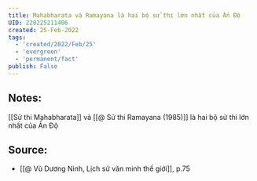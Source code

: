 ```yaml
---
title: Mahabharata và Ramayana là hai bộ sử thi lớn nhất của Ấn Độ
UID: 220225211406
created: 25-Feb-2022
tags:
  - 'created/2022/Feb/25'
  - 'evergreen'
  - 'permanent/fact'
publish: False
---
```

## Notes:
[[Sử thi Mahabharata]] và [[@ Sử thi Ramayana (1985)]] là hai bộ sử thi lớn nhất của Ấn Độ

## Source:
- [[@ Vũ Dương Ninh, Lịch sử văn minh thế giới]], p.75




